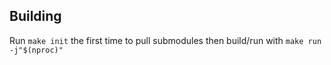 ## Building

Run `make init` the first time to pull submodules then build/run with `make run -j"$(nproc)"`

